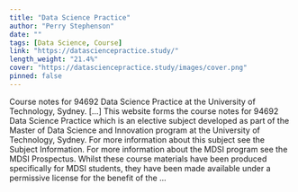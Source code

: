 ```yaml
---
title: "Data Science Practice"
author: "Perry Stephenson"
date: ""
tags: [Data Science, Course]
link: "https://datasciencepractice.study/"
length_weight: "21.4%"
cover: "https://datasciencepractice.study/images/cover.png"
pinned: false
---
```


Course notes for 94692 Data Science Practice at the University of Technology, Sydney. [...] This website forms the course notes for
94692 Data Science
Practice which is an
elective subject developed as part of the Master of Data Science and
Innovation
program at the University of Technology, Sydney.
For more information about this subject see the Subject Information. For more
information about the MDSI program see the MDSI
Prospectus. Whilst these course materials have been produced specifically for MDSI
students, they have been made available under a permissive
license for the benefit of the  ...
